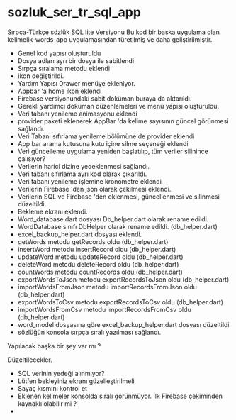 # sozluk_ser_tr_sql_app

Sırpça-Türkçe sözlük 
SQL lite Versiyonu 
Bu kod bir başka uygulama olan kelimelik-words-app uygulamasından 
türetilmiş ve daha geliştirilmiştir.


- Genel kod yapısı oluşturuldu
- Dosya adları ayrı bir dosya ile sabitlendi
- Sırpça sıralama metodu eklendi
- ikon değiştirildi.
- Yardım Yapısı Drawer menüye ekleniyor.
- Appbar 'a home ikon eklendi
- Firebase versiyonundaki sabit doküman buraya da aktarıldı.
- Gerekli yardımcı doküman düzenlemeleri ve menü yapısı oluşturuldu.
- Veri tabanı yenileme animasyonu eklendi
- provider paketi eklenerek AppBar 'da kelime sayısının güncel görünmesi sağlandı.
- Veri Tabanı sıfırlama yenileme bölümüne de provider eklendi
- App bar arama kutusuna kutu içine silme seçeneği eklendi
- Veri güncelleme uygulama yeniden başlatılıp, tüm veriler silinince çalışıyor?
- Verilerin harici dizine yedeklenmesi sağlandı.
- Veri tabanı sıfırlama ayrı kod olarak çıkarıldı. 
- Veri tabanı yenileme işlemine kronometre eklendi
- Verilerin Firebase 'den json olarak çekilmesi eklendi.
- Verilerin SQL ve Firebase 'den eklenmesi, güncellenmesi ve silinmesi düzeltildi.
- Bekleme ekranı eklendi.
- Word_database.dart dosyası Db_helper.dart olarak rename edildi.
- WordDatabase sınıfı DbHelper olarak rename edildi. (db_helper.dart)
- excel_backup_helper.dart dosyası eklendi.
- getWords metodu getRecords oldu (db_helper.dart)
- insertWord metodu insertRecord oldu (db_helper.dart)
- updateWord metodu updateRecord oldu (db_helper.dart)
- deleteWord metodu deleteRecord oldu (db_helper.dart)
- countWords metodu countRecords oldu (db_helper.dart)
- exportWordsToJson metodu exportRecordsToJson oldu (db_helper.dart)
- importWordsFromJson metodu importRecordsFromJson oldu (db_helper.dart)
- exportWordsToCsv metodu exportRecordsToCsv oldu (db_helper.dart)
- importWordsFromCsv metodu importRecordsFromCsv oldu (db_helper.dart)
- word_model dosyasına göre excel_backup_helper.dart dosyası düzeltildi
- sözlüğün konsola sırpça sıralı yazılması sağlandı.

Yapılacak başka bir şey var mı ?

Düzeltilecekler.
- SQL verinin yedeği alınmıyor?
- Lütfen bekleyiniz ekranı güzelleştirilmeli
- Sayaç kısmını kontrol et
- Eklenen kelimeler konsolda sıralı görünmüyor. İlk Firebase çekiminden kaynaklı olabilir mi ?
- 